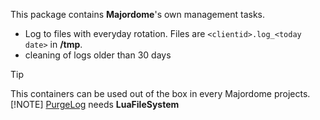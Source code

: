 This package contains **Majordome**'s own management tasks.<br>

- Log to files with everyday rotation. Files are `<clientid>.log_<today date>` in **/tmp**.
- cleaning of logs older than 30 days

> [!TIP]
> This containers can be used out of the box in every Majordome projects.
> [!NOTE]
> [PurgeLog](PurgeLog.lua) needs **LuaFileSystem**

